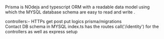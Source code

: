 Prisma is NOdejs and typescript ORM with a readable data model using which the MYSQL database schema are easy to read and write .

controllers:- 
  HTTPs get post put logics
prisma/migrations  
  Contact DB schema in MYSQL
index.ts
  has the routes call('/identity') for the controllers as well as express setup
